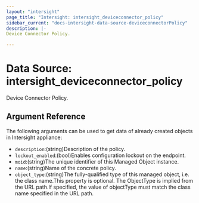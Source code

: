 ```yaml
---
layout: "intersight"
page_title: "Intersight: intersight_deviceconnector_policy"
sidebar_current: "docs-intersight-data-source-deviceconnectorPolicy"
description: |-
Device Connector Policy.

---
```


# Data Source: intersight_deviceconnector_policy
Device Connector Policy.

## Argument Reference
The following arguments can be used to get data of already created objects in Intersight appliance:
* `description`:(string)Description of the policy.
* `lockout_enabled`:(bool)Enables configuration lockout on the endpoint.
* `moid`:(string)The unique identifier of this Managed Object instance.
* `name`:(string)Name of the concrete policy.
* `object_type`:(string)The fully-qualified type of this managed object, i.e. the class name.This property is optional. The ObjectType is implied from the URL path.If specified, the value of objectType must match the class name specified in the URL path.
